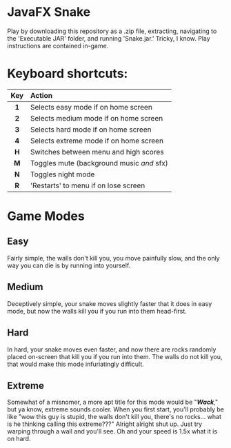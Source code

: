 # JavaFX Snake
Play by downloading this repository as a .zip file, extracting, navigating to the 'Executable JAR' folder, and running 'Snake.jar.' Tricky, I know. Play instructions are contained in-game.

# Keyboard shortcuts:

| Key | Action |
|:-----:|:------------------------------------------|
| **1** | Selects easy mode if on home screen       |
| **2** | Selects medium mode if on home screen     |
| **3** | Selects hard mode if on home screen       |
| **4** | Selects extreme mode if on home screen    |
| **H** | Switches between menu and high scores     |
| **M** | Toggles mute (background music *and* sfx) |
| **N** | Toggles night mode                        |
| **R** | 'Restarts' to menu if on lose screen      |


# Game Modes
## Easy
Fairly simple, the walls don't kill you, you move painfully slow, and the only way you can die is by running into yourself.

## Medium
Deceptively simple, your snake moves slightly faster that it does in easy mode, but now the walls kill you if you run into them head-first.

## Hard
In hard, your snake moves even faster, and now there are rocks randomly placed on-screen that kill you if you run into them. The walls do not kill you, that would make this mode infuriatingly difficult.

## Extreme
Somewhat of a misnomer, a more apt title for this mode would be "***Wack***," but ya know, extreme sounds cooler. When you first start, you'll probably be like "wow this guy is stupid, the walls don't kill you, there's no rocks... what is he thinking calling this extreme???" Alright alright shut up. Just try warping through a wall and you'll see. Oh and your speed is 1.5x what it is on hard.
